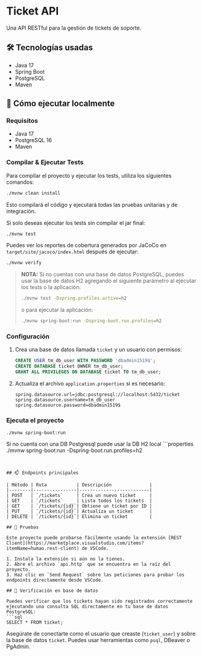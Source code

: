 # Ticket API

Una API RESTful para la gestión de tickets de soporte.

## 🛠 Tecnologías usadas

- Java 17
- Spring Boot
- PostgreSQL
- Maven

## 🚀 Cómo ejecutar localmente

### Requisitos

- Java 17
- PostgreSQL 16
- Maven
  
### Compilar & Ejecutar Tests
 Para compilar el proyecto y ejecutar los tests, utiliza los siguientes comandos:

```sh
./mvnw clean install
```

Esto compilará el código y ejecutará todas las pruebas unitarias y de integración.

Si solo deseas ejecutar los tests sin compilar el jar final:

```sh
./mvnw test
```

Puedes ver los reportes de cobertura generados por JaCoCo en `target/site/jacoco/index.html` después de ejecutar:

```sh
./mvnw verify
```

> **NOTA:** Si no cuentas con una base de datos PostgreSQL, puedes usar la base de datos H2 agregando el siguiente parámetro al ejecutar los tests o la aplicación:
>
> ```sh
> ./mvnw test -Dspring.profiles.active=h2
> ```
> o para ejecutar la aplicación:
> ```sh
> ./mvnw spring-boot:run -Dspring-boot.run.profiles=h2
> ```


### Configuración

1. Crea una base de datos llamada `ticket` y un usuario con permisos:
   ```sql
   CREATE USER tm_db_user WITH PASSWORD 'dbadmin1519$';
   CREATE DATABASE ticket OWNER tm_db_user;
   GRANT ALL PRIVILEGES ON DATABASE ticket TO tm_db_user;
   ```
2. Actualiza el archivo `application.properties` si es necesario:
   ```properties
   spring.datasource.url=jdbc:postgresql://localhost:5432/ticket
   spring.datasource.username=tm_db_user
   spring.datasource.password=dbadmin1519$
   ```

### Ejecuta el proyecto
   ```properties
   ./mvnw spring-boot:run
   ```
   Si no cuenta con una DB Postgresql puede usar la DB H2 local
      ```properties
   ./mvnw spring-boot:run -Dspring-boot.run.profiles=h2
   ```


## 📫 Endpoints principales

| Método | Ruta           | Descripción              |
|--------|----------------|--------------------------|
| POST   | `/tickets`     | Crea un nuevo ticket     |
| GET    | `/tickets`     | Lista todos los tickets  |
| GET    | `/tickets/{id}`| Obtiene un ticket por ID |
| PUT    | `/tickets/{id}`| Actualiza un ticket      |
| DELETE | `/tickets/{id}`| Elimina un ticket        |

## 🧪 Pruebas

Este proyecto puede probarse fácilmente usando la extensión [REST Client](https://marketplace.visualstudio.com/items?itemName=humao.rest-client) de VSCode.

1. Instala la extensión si aún no la tienes.
2. Abre el archivo `api.http` que se encuentra en la raíz del proyecto.
3. Haz clic en `Send Request` sobre las peticiones para probar los endpoints directamente desde VSCode.

## 🧪 Verificación en base de datos

Puedes verificar que los tickets hayan sido registrados correctamente ejecutando una consulta SQL directamente en tu base de datos PostgreSQL:
   ```sql
   SELECT * FROM ticket;
   ```
Asegúrate de conectarte como el usuario que creaste (`ticket_user`) y sobre la base de datos `ticket`. Puedes usar herramientas como `psql`, DBeaver o PgAdmin.